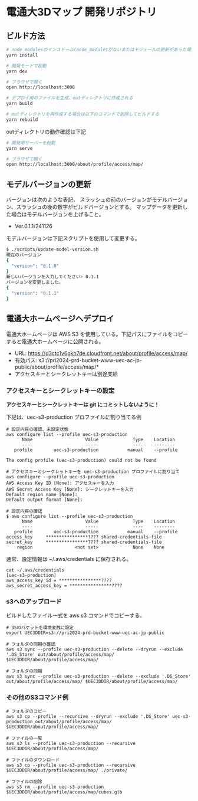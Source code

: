 # 電通大3Dマップ 開発リポジトリ

## ビルド方法

```sh
# node_modulesのインストール(node_modulesがないまたはモジュールの更新があった場合に実施)
yarn install

# 開発モードで起動
yarn dev

# ブラウザで開く
open http://localhost:3000
```

```sh
# デプロイ用のファイルを生成、outディレクトリに作成される
yarn build

# outディレクトリを再作成する場合は以下のコマンドで削除してビルドする
yarn rebuild
```

outディレクトリの動作確認は下記

```sh
# 開発用サーバーを起動
yarn serve

# ブラウザで開く
open http://localhost:3000/about/profile/access/map/
```

## モデルバージョンの更新

バージョンは次のような表記、
スラッシュの前のバージョンがモデルバージョン、スラッシュの後の数字がビルドバージョンとする。
マップデータを更新した場合はモデルバージョンを上げること。

- Ver.0.1.1/241126

モデルバージョンは下記スクリプトを使用して変更する。

```sh
$ ./scripts/update-model-version.sh 
現在のバージョン
{
  "version": "0.1.0"
}
新しいバージョンを入力してください> 0.1.1
バージョンを変更しました。
{
  "version": "0.1.1"
}
```

## 電通大ホームページへデプロイ

電通大ホームページは AWS S3 を使用している。下記パスにファイルをコピーすると電通大ホームページに公開される。

- URL: https://d3ctc1v6gkh7de.cloudfront.net/about/profile/access/map/
- 有効パス: s3://pri2024-prd-bucket-www-uec-ac-jp-public/about/profile/access/map/*
- アクセスキーとシークレットキーは別途支給

### アクセスキーとシークレットキーの設定

**アクセスキーとシークレットキーは git にコミットしないように！**

下記は、uec-s3-production プロファイルに割り当てる例

```shell
# 設定内容の確認、未設定状態
aws configure list --profile uec-s3-production
      Name                    Value             Type    Location
      ----                    -----             ----    --------
   profile        uec-s3-production           manual    --profile

The config profile (uec-s3-production) could not be found

# アクセスキーとシークレットキーを uec-s3-production プロファイルに割り当て
aws configure --profile uec-s3-production
AWS Access Key ID [None]: アクセスキーを入力
AWS Secret Access Key [None]: シークレットキーを入力
Default region name [None]: 
Default output format [None]: 

# 設定内容の確認
$ aws configure list --profile uec-s3-production
      Name                    Value             Type    Location
      ----                    -----             ----    --------
   profile        uec-s3-production           manual    --profile
access_key     ****************???? shared-credentials-file    
secret_key     ****************???? shared-credentials-file    
    region                <not set>             None    None
```

通常、設定情報は ~/.aws/credentials に保存される。

```shell
cat ~/.aws/credentials
[uec-s3-production]
aws_access_key_id = ****************????
aws_secret_access_key = ****************????
```

### s3へのアップロード

ビルドしたファイル一式を aws s3 コマンドでコピーする。

```shell
# 3Sのバケットを環境変数に設定
export UEC3DDIR=s3://pri2024-prd-bucket-www-uec-ac-jp-public

# フォルダの同期の確認
aws s3 sync --profile uec-s3-production --delete --dryrun --exclude '.DS_Store' out/about/profile/access/map/ $UEC3DDIR/about/profile/access/map/

# フォルダの同期
aws s3 sync --profile uec-s3-production --delete --exclude '.DS_Store' out/about/profile/access/map/ $UEC3DDIR/about/profile/access/map/
```

### その他のS3コマンド例

```shell
# フォルダのコピー
aws s3 cp --profile --recursive --dryrun --exclude '.DS_Store' uec-s3-production out/about/profile/access/map/ $UEC3DDIR/about/profile/access/map/

# ファイルの一覧
aws s3 ls --profile uec-s3-production --recursive $UEC3DDIR/about/profile/access/map/

# ファイルのダウンロード
aws s3 cp --profile uec-s3-production --recursive $UEC3DDIR/about/profile/access/map/ ./private/

# ファイルの削除
aws s3 rm --profile uec-s3-production $UEC3DDIR/about/profile/access/map/cubes.glb
```

